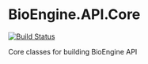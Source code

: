 # BioEngine.API.Core

[![Build Status](https://dev.azure.com/biowareru/BioWareRu/_apis/build/status/3.0/Core.API)](https://dev.azure.com/biowareru/BioWareRu/_build/latest?definitionId=13)

Core classes for building BioEngine API
